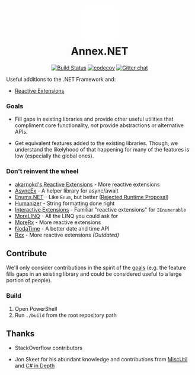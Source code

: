 <h1 align="center">
<img src="./logo.svg" alt="Annex.NET Logo" width="100">
<br />
Annex&#46;NET
</h1>

<div align="center">

[![Build Status](https://dev.azure.com/gtbuchanan/annex-net/_apis/build/status/gtbuchanan.annex-net?branchName=master)](https://dev.azure.com/gtbuchanan/annex-net/_build/latest?definitionId=1)
[![codecov](https://codecov.io/gh/gtbuchanan/annex-net/branch/master/graph/badge.svg)](https://codecov.io/gh/gtbuchanan/annex-net)
[![Gitter chat](https://badges.gitter.im/gitterHQ/gitter.png)](https://gitter.im/gtbuchanan/annex-net)

</div>

Useful additions to the .NET Framework and:

* [Reactive Extensions](https://github.com/dotnet/reactive)

### Goals

* Fill gaps in existing libraries and provide other useful utilities that compliment core functionality, *not* provide abstractions or alternative APIs.

* Get equivalent features added to the existing libraries. Though, we understand the likelyhood of that happening for many of the features is low (especially the global ones).

### Don't reinvent the wheel

* [akarnokd's Reactive Extensions](https://github.com/akarnokd/reactive-extensions) - More reactive extensions
* [AsyncEx](https://github.com/StephenCleary/AsyncEx) - A helper library for async/await
* [Enums.NET](https://github.com/TylerBrinkley/Enums.NET) - Like `Enum`, but better ([Rejected Runtime Proposal](https://github.com/dotnet/runtime/issues/20008))
* [Humanizer](https://github.com/Humanizr/Humanizer) - String formatting done right
* [Interactive Extensions](https://github.com/dotnet/reactive/tree/main/Ix.NET/Source/System.Interactive) - Familiar "reactive extensions" for `IEnumerable`
* [MoreLINQ](https://github.com/morelinq/MoreLINQ) - All the LINQ you could ask for
* [MoreRx](https://github.com/quinmars/MoreRx) - More reactive extensions
* [NodaTime](https://github.com/nodatime/nodatime) - A better date and time API
* [Rxx](https://github.com/RxDave/Rxx) - More reactive extensions _(Outdated)_

## Contribute

We'll only consider contributions in the spirit of the [goals](#goals) (e.g. the feature fills gaps in an existing library and could be considered useful to a large portion of people).

### Build

1. Open PowerShell
2. Run `./build` from the root repository path

## Thanks

* StackOverflow contributors

* Jon Skeet for his abundant knowledge and contributions from [MiscUtil](http://jonskeet.uk/csharp/miscutil) and [C# in Depth](http://csharpindepth.com/)
